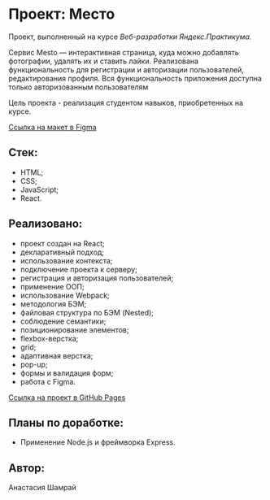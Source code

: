 # Проект: Место

Проект, выполненный на курсе *Веб-разработки Яндекс.Практикума.*

Cервис Mesto — интерактивная страница, куда можно добавлять фотографии, удалять их и ставить лайки.
Реализована функциональность для регистрации и авторизации пользователей, редактирования профиля.
Вся функциональность приложения доступна только авторизованным пользователям

Цель проекта - реализация студентом навыков, приобретенных на курсе.

[Ссылка на макет в Figma](https://www.figma.com/file/5H3gsn5lIGPwzBPby9jAOo/JavaScript.-Sprint-12?node-id=0%3A1)

## Стек:
- HTML;
- CSS;
- JavaScript;
- React.

## Реализовано:
- проект создан на React;
- декларативный подход;
- использование контекста;
- подключение проекта к серверу;
- регистрация и авторизация пользователей;
- применение ООП;
- использование Webpack;
- методология БЭМ;
- файловая структура по БЭМ (Nested);
- соблюдение семантики;
- позиционирование элементов;
- flexbox-верстка;
- grid;
- адаптивная верстка;
- pop-up;
- формы и валидация форм;
- работа с Figma.


[Ссылка на проект в GitHub Pages](https://nastiashh.github.io/mesto-react/)

## Планы по доработке:
- Применение Node.js и фреймворка Express.

## Автор:
Анастасия Шамрай
